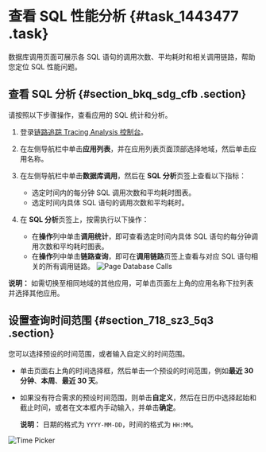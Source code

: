 # 查看 SQL 性能分析 {#task_1443477 .task}

数据库调用页面可展示各 SQL 语句的调用次数、平均耗时和相关调用链路，帮助您定位 SQL 性能问题。

## 查看 SQL 分析 {#section_bkq_sdg_cfb .section}

请按照以下步骤操作，查看应用的 SQL 统计和分析。

1.  登录[链路追踪 Tracing Analysis 控制台](https://tracing-analysis.console.aliyun.com/#/overview)。
2.  在左侧导航栏中单击**应用列表**，并在应用列表页面顶部选择地域，然后单击应用名称。
3.  在左侧导航栏中单击**数据库调用**，然后在 **SQL 分析**页签上查看以下指标： 
    -   选定时间内的每分钟 SQL 调用次数和平均耗时图表。
    -   选定时间内具体 SQL 语句的调用次数和平均耗时。
4.  在 **SQL 分析**页签上，按需执行以下操作： 

    -   在**操作**列中单击**调用统计**，即可查看选定时间内具体 SQL 语句的每分钟调用次数和平均耗时图表。
    -   在**操作**列中单击**链路查询**，即可在**调用链路**页签上查看与对应 SQL 语句相关的所有调用链路。
    ![Page Database Calls](http://static-aliyun-doc.oss-cn-hangzhou.aliyuncs.com/assets/img/1134125/156863668053845_zh-CN.png)


**说明：** 如需切换至相同地域的其他应用，可单击页面左上角的应用名称下拉列表并选择其他应用。

## 设置查询时间范围 {#section_718_sz3_5q3 .section}

您可以选择预设的时间范围，或者输入自定义的时间范围。

-   单击页面右上角的时间选择框，然后单击一个预设的时间范围，例如**最近 30 分钟**、**本周**、**最近 30 天**。
-   如果没有符合需求的预设时间范围，则单击**自定义**，然后在日历中选择起始和截止时间，或者在文本框内手动输入，并单击**确定**。

    **说明：** 日期的格式为 `YYYY-MM-DD`，时间的格式为 `HH:MM`。


![Time Picker](../DNXTRACE19102298/images/53830_zh-CN.png "查询时间范围选择器")

